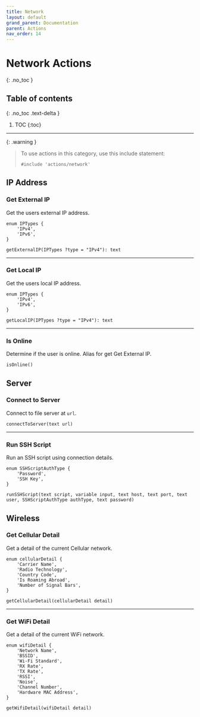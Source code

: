 ```yaml
---
title: Network
layout: default
grand_parent: Documentation
parent: Actions
nav_order: 14
---
```


# Network Actions
{: .no_toc }

## Table of contents
{: .no_toc .text-delta }

1. TOC
{:toc}

---

{: .warning }
> To use actions in this category, use this include statement:
>
> ```
> #include 'actions/network'
> ```

## IP Address

### Get External IP

Get the users external IP address.

```
enum IPTypes {
    'IPv4',
    'IPv6',
}

getExternalIP(IPTypes ?type = "IPv4"): text
```

---

### Get Local IP

Get the users local IP address.

```
enum IPTypes {
    'IPv4',
    'IPv6',
}

getLocalIP(IPTypes ?type = "IPv4"): text
```

---

### Is Online

Determine if the user is online. Alias for get Get External IP.

```
isOnline()
```

## Server

### Connect to Server

Connect to file server at `url`.

```
connectToServer(text url)
```

---

### Run SSH Script

Run an SSH script using connection details.

```
enum SSHScriptAuthType {
    'Password',
    'SSH Key',
}

runSSHScript(text script, variable input, text host, text port, text user, SSHScriptAuthType authType, text password)
```

## Wireless

### Get Cellular Detail

Get a detail of the current Cellular network.

```
enum cellularDetail {
    'Carrier Name',
    'Radio Technology',
    'Country Code',
    'Is Roaming Abroad',
    'Number of Signal Bars',
}

getCellularDetail(cellularDetail detail)
```

---

### Get WiFi Detail

Get a detail of the current WiFi network.

```
enum wifiDetail {
    'Network Name',
    'BSSID',
    'Wi-Fi Standard',
    'RX Rate',
    'TX Rate',
    'RSSI',
    'Noise',
    'Channel Number',
    'Hardware MAC Address',
}

getWifiDetail(wifiDetail detail)
```
